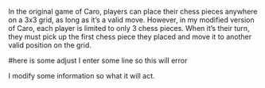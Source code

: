 In the original game of Caro, players can place their chess pieces anywhere on a 3x3 grid, as long as it’s a valid move.
However, in my modified version of Caro, each player is limited to only 3 chess pieces. 
When it’s their turn, they must pick up the first chess piece they placed and move it to another valid position on the grid.


#here is some adjust
I enter some line so this will error

I modify some information so what it will act.
